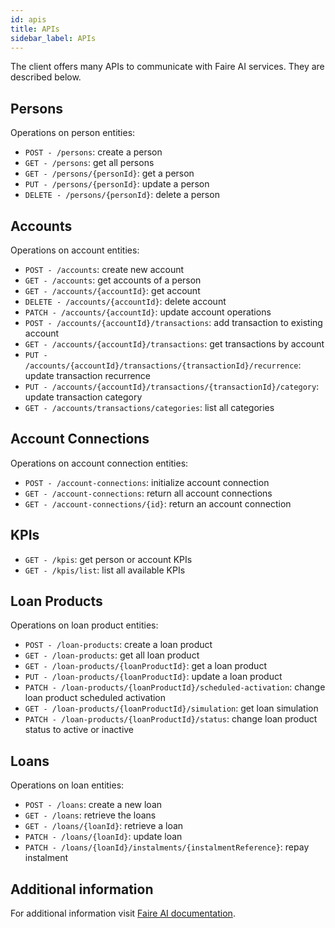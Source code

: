 ```yaml
---
id: apis
title: APIs
sidebar_label: APIs
---
```




The client offers many APIs to communicate with Faire AI services. They are described below.

## Persons

Operations on person entities:

- `POST - /persons`: create a person
- `GET - /persons`: get all persons
- `GET - /persons/{personId}`: get a person
- `PUT - /persons/{personId}`: update a person
- `DELETE - /persons/{personId}`: delete a person

## Accounts

Operations on account entities:

- `POST - /accounts`: create new account
- `GET - /accounts`: get accounts of a person
- `GET - /accounts/{accountId}`: get account
- `DELETE - /accounts/{accountId}`: delete account
- `PATCH - /accounts/{accountId}`: update account operations
- `POST - /accounts/{accountId}/transactions`: add transaction to existing account
- `GET - /accounts/{accountId}/transactions`: get transactions by account
- `PUT - /accounts/{accountId}/transactions/{transactionId}/recurrence`: update transaction recurrence
- `PUT - /accounts/{accountId}/transactions/{transactionId}/category`: update transaction category
- `GET - /accounts/transactions/categories`: list all categories

## Account Connections

Operations on account connection entities:

- `POST - /account-connections`: initialize account connection
- `GET - /account-connections`: return all account connections
- `GET - /account-connections/{id}`: return an account connection

## KPIs

- `GET - /kpis`: get person or account KPIs
- `GET - /kpis/list`: list all available KPIs

## Loan Products

Operations on loan product entities:

- `POST - /loan-products`: create a loan product
- `GET - /loan-products`: get all loan product
- `GET - /loan-products/{loanProductId}`: get a loan product
- `PUT - /loan-products/{loanProductId}`: update a loan product
- `PATCH - /loan-products/{loanProductId}/scheduled-activation`: change loan product scheduled activation
- `GET - /loan-products/{loanProductId}/simulation`: get loan simulation
- `PATCH - /loan-products/{loanProductId}/status`: change loan product status to active or inactive

## Loans

Operations on loan entities:

- `POST - /loans`: create a new loan
- `GET - /loans`: retrieve the loans
- `GET - /loans/{loanId}`: retrieve a loan
- `PATCH - /loans/{loanId}`: update loan
- `PATCH - /loans/{loanId}/instalments/{instalmentReference}`: repay instalment

## Additional information

For additional information visit [Faire AI documentation](https://platform-dev.faire.ai/docs/).
